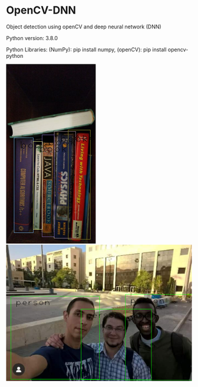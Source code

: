 # OpenCV-DNN
Object detection using openCV and deep neural network (DNN)

Python version: 3.8.0

Python Libraries: (NumPy): pip install numpy, (openCV): pip install opencv-python

![](img/img_detected/img1.png)
![](img/img_detected/img2.png)
